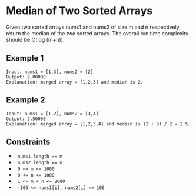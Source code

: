 # Median of Two Sorted Arrays

Given two sorted arrays nums1 and nums2 of size m and n respectively, return the median of the two sorted arrays.
The overall run time complexity should be O(log (m+n)).

## Example 1

    Input: nums1 = [1,3], nums2 = [2]
    Output: 2.00000
    Explanation: merged array = [1,2,3] and median is 2.

## Example 2

    Input: nums1 = [1,2], nums2 = [3,4]
    Output: 2.50000
    Explanation: merged array = [1,2,3,4] and median is (2 + 3) / 2 = 2.5.

## Constraints

- <code> nums1.length == m </code>
- <code> nums2.length == n </code>
- <code> 0 <= m <= 1000 </code>
- <code> 0 <= n <= 1000 </code>
- <code> 1 <= m + n <= 2000 </code>
- <code> -106 <= nums1[i], nums2[i] <= 106 </code>
